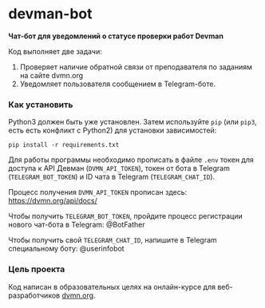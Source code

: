 # devman-bot
__Чат-бот для уведомлений о статусе проверки работ Devman__

Код выполняет две задачи:
1) Проверяет наличие обратной связи от преподавателя по заданиям на сайте dvmn.org
2) Уведомляет пользователя сообщением в Telegram-боте.

### Как установить

Python3 должен быть уже установлен. 
Затем используйте `pip` (или `pip3`, есть есть конфликт с Python2) для установки зависимостей:
```
pip install -r requirements.txt
```

Для работы программы необходимо прописать в файле `.env` токен для доступа к API Девман (`DVMN_API_TOKEN`), токен от бота в Telegram (`TELEGRAM_BOT_TOKEN`) и ID чата в Telegram (`TELEGRAM_CHAT_ID`).


Процесс получения `DVMN_API_TOKEN` прописан здесь: https://dvmn.org/api/docs/

Чтобы получить `TELEGRAM_BOT_TOKEN`, пройдите процесс регистрации нового чат-бота в Telegram: @BotFather

Чтобы получить свой `TELEGRAM_CHAT_ID`, напишите в Telegram специальному боту: @userinfobot

 
### Цель проекта

Код написан в образовательных целях на онлайн-курсе для веб-разработчиков [dvmn.org](https://dvmn.org/).
